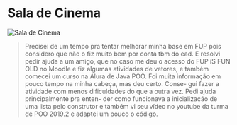 # Sala de Cinema

![Sala de Cinema](https://qxcodepoo.github.io/assets/cinema/figura.jpg)

> Precisei de um tempo pra tentar melhorar minha base em FUP pois considero que não o fiz muito bem por conta tbm do ead.
E resolvi pedir ajuda a um amigo, que no caso me deu o acesso
do FUP iS FUN OLD no Moodle e fiz algumas atividades de vetores, e também comecei um curso na
Alura de Java POO. Foi muita informação em pouco tempo na minha cabeça, mas deu certo. Conse-
gui fazer a atividade com menos dificuldades do que a outra vez. Pedi ajuda principalmente pra enten-
der como funcionava a inicialização de uma lista pelo construtor e também vi seu vídeo no youtube
da turma de POO 2019.2 e adaptei um pouco o código.